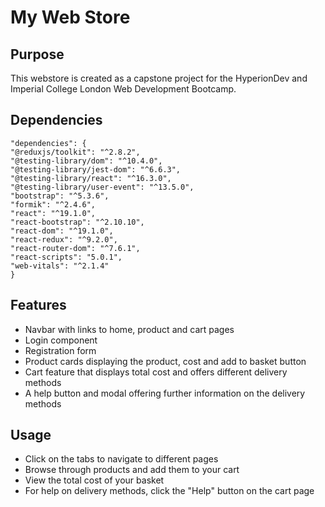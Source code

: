 # My Web Store

## Purpose
This webstore is created as a capstone project for the HyperionDev and Imperial College London Web Development Bootcamp.

## Dependencies

    "dependencies": {
    "@reduxjs/toolkit": "^2.8.2",
    "@testing-library/dom": "^10.4.0",
    "@testing-library/jest-dom": "^6.6.3",
    "@testing-library/react": "^16.3.0",
    "@testing-library/user-event": "^13.5.0",
    "bootstrap": "^5.3.6",
    "formik": "^2.4.6",
    "react": "^19.1.0",
    "react-bootstrap": "^2.10.10",
    "react-dom": "^19.1.0",
    "react-redux": "^9.2.0",
    "react-router-dom": "^7.6.1",
    "react-scripts": "5.0.1",
    "web-vitals": "^2.1.4"
    }

## Features

- Navbar with links to home, product and cart pages
- Login component
- Registration form
- Product cards displaying the product, cost and add to basket button
- Cart feature that displays total cost and offers different delivery methods
- A help button and modal offering further information on the delivery methods

## Usage

- Click on the tabs to navigate to different pages
- Browse through products and add them to your cart
- View the total cost of your basket
- For help on delivery methods, click the "Help" button on the cart page